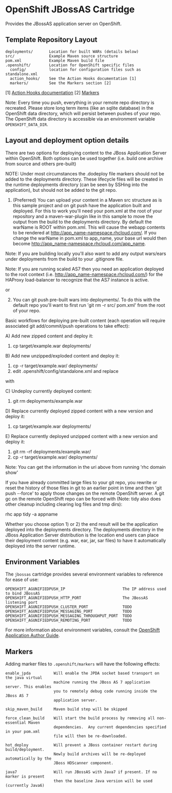 # OpenShift JBossAS Cartridge

Provides the JBossAS application server on OpenShift.

## Template Repository Layout

    deployments/       Location for built WARs (details below)
    src/               Example Maven source structure
    pom.xml            Example Maven build file
    .openshift/        Location for OpenShift specific files
      config/          location for configuration files such as standalone.xml
      action_hooks/    See the Action Hooks documentation [1]
      markers/         See the Markers section [2]

\[1\] [Action Hooks documentation](https://github.com/openshift/origin-server/blob/master/node/README.writing_applications.md#action-hooks)
\[2\] [Markers](#markers)

Note: Every time you push, everything in your remote repo directory is recreated.
      Please store long term items (like an sqlite database) in the OpenShift
      data directory, which will persist between pushes of your repo.
      The OpenShift data directory is accessible via an environment variable `OPENSHIFT_DATA_DIR`.

## Layout and deployment option details

There are two options for deploying content to the JBoss Application Server within OpenShift. Both options
can be used together (i.e. build one archive from source and others pre-built)

NOTE: Under most circumstances the .dodeploy file markers should not be added to the deployments directory.
These lifecycle files will be created in the runtime deployments directory (can be seen by SSHing into the application),
but should not be added to the git repo.

1) (Preferred) You can upload your content in a Maven src structure as is this sample project and on 
git push have the application built and deployed.  For this to work you'll need your pom.xml at the 
root of your repository and a maven-war-plugin like in this sample to move the output from the build
to the deployments directory.  By default the warName is ROOT within pom.xml.  This will cause the 
webapp contents to be rendered at http://app_name-namespace.rhcloud.com/.  If you change the warName in 
pom.xml to app_name, your base url would then become http://app_name-namespace.rhcloud.com/app_name.

Note: If you are building locally you'll also want to add any output wars/ears under deployments 
from the build to your .gitignore file.

Note: If you are running scaled AS7 then you need an application deployed to the root context (i.e. 
http://app_name-namespace.rhcloud.com/) for the HAProxy load-balancer to recognize that the AS7 instance 
is active.

or

2) You can git push pre-built wars into deployments/.  To do this
with the default repo you'll want to first run 'git rm -r src/ pom.xml' from the root of your repo.

Basic workflows for deploying pre-built content (each operation will require associated git add/commit/push operations to take effect):

A) Add new zipped content and deploy it:

1. cp target/example.war deployments/

B) Add new unzipped/exploded content and deploy it:

1. cp -r target/example.war/ deployments/
2. edit .openshift/config/standalone.xml and replace
<deployment-scanner path="deployments" relative-to="jboss.server.base.dir" scan-interval="5000" deployment-timeout="300"/>
with 
<deployment-scanner path="deployments" relative-to="jboss.server.base.dir" scan-interval="5000" deployment-timeout="300" auto-deploy-exploded="true"/>

C) Undeploy currently deployed content:

1. git rm deployments/example.war

D) Replace currently deployed zipped content with a new version and deploy it:

1. cp target/example.war deployments/

E) Replace currently deployed unzipped content with a new version and deploy it:

1. git rm -rf deployments/example.war/
2. cp -r target/example.war/ deployments/

Note: You can get the information in the uri above from running 'rhc domain show'

If you have already committed large files to your git repo, you rewrite or reset the history of those files in git
to an earlier point in time and then 'git push --force' to apply those changes on the remote OpenShift server.  A 
git gc on the remote OpenShift repo can be forced with (Note: tidy also does other cleanup including clearing log
files and tmp dirs):

rhc app tidy -a appname


Whether you choose option 1) or 2) the end result will be the application 
deployed into the deployments directory. The deployments directory in the 
JBoss Application Server distribution is the location end users can place 
their deployment content (e.g. war, ear, jar, sar files) to have it 
automatically deployed into the server runtime.


## Environment Variables

The `jbossas` cartridge provides several environment variables to reference for ease
of use:

    OPENSHIFT_AGUNIFIEDPUSH_IP                         The IP address used to bind JBossAS
    OPENSHIFT_AGUNIFIEDPUSH_HTTP_PORT                  The JBossAS listening port
    OPENSHIFT_AGUNIFIEDPUSH_CLUSTER_PORT               TODO
    OPENSHIFT_AGUNIFIEDPUSH_MESSAGING_PORT             TODO
    OPENSHIFT_AGUNIFIEDPUSH_MESSAGING_THROUGHPUT_PORT  TODO
    OPENSHIFT_AGUNIFIEDPUSH_REMOTING_PORT              TODO

For more information about environment variables, consult the
[OpenShift Application Author Guide](https://github.com/openshift/origin-server/blob/master/node/README.writing_applications.md).

## Markers

Adding marker files to `.openshift/markers` will have the following effects:

    enable_jpda          Will enable the JPDA socket based transport on the java virtual
                         machine running the JBoss AS 7 application server. This enables
                         you to remotely debug code running inside the JBoss AS 7
                         application server.
    
    skip_maven_build     Maven build step will be skipped
    
    force_clean_build    Will start the build process by removing all non-essential Maven
                         dependencies.  Any current dependencies specified in your pom.xml
                         file will then be re-downloaded.

    hot_deploy           Will prevent a JBoss container restart during build/deployment.
                         Newly build archives will be re-deployed automatically by the
                         JBoss HDScanner component.
    
    java7                Will run JBossAS with Java7 if present. If no marker is present
                         then the baseline Java version will be used (currently Java6)
